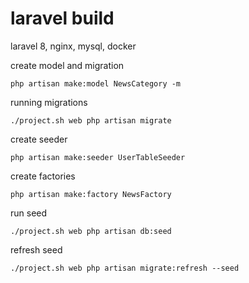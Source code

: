 # laravel build

laravel 8, nginx, mysql, docker

create model and migration
```shell script
php artisan make:model NewsCategory -m
```

running migrations
```shell script
./project.sh web php artisan migrate
```

create seeder
```shell script
php artisan make:seeder UserTableSeeder
```

create factories
```shell script
php artisan make:factory NewsFactory
```

run seed
```shell script
./project.sh web php artisan db:seed
```

refresh seed
```shell script
./project.sh web php artisan migrate:refresh --seed
```